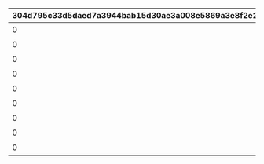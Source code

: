 |304d795c33d5daed7a3944bab15d30ae3a008e5869a3e8f2e29b82a5515ed2d7|bd271073165fa229956bcc23b99c9f3df94a05283bdc685be4b49fd3a48252ea|af993e28fbb03221e3084ac96675f11dc8254b3a161945afbf103b903141c797|5870c5eeeac2dd3a437703dca287dae39fe1d71f8625ce12db912c7ed3435ff5|546bdfe2628f9b293184085fa26c4e2b6b94d566cde3515245e78bd060583832|a63a8a92448fd1beede85bcfe1ea7d339f3edd87ea6c15a94bec175f2218f1ed|9126858f1576617bb0f7c20e604f20e302bafc529e7b7403b577d46b4ee02273|4a4b828fd28a9310596d50c0a7519e5e8f43e12f406bf886625e94fcae70ebce|39eb2c024f01e527a16fd6a6a1e3f9d4d561844b080bcd60bdd1e326a8d819fd|a79e8708f0ff45751c15a4c8348efcdee119534c23ec449ef714b4397337211f|
| --- | --- | --- | --- | --- | --- | --- | --- | --- | --- |
|0|0|2020-11-05 12:00:00|アニメ Season1 全巻購入特典|10102|10104|2030/05/15 4:59:59|10103|101|10101|
|0|0|2022-05-16 00:00:00|アニメ Season2 全巻購入特典|10202|0|2030/12/31 23:59:59|10203|102|10201|
|0|0|2021-05-19 00:00:00|週刊ファミ通|0|0|2022/05/19 23:59:59|0|201|0|
|0|0|2021-07-30 00:00:00|公式アートワークス Vol.3|0|0|2030/07/30 23:59:59|0|202|0|
|0|0|2023-01-15 15:00:00|プリコネフェス2023　リアルガチャ|0|0|2024/01/31 23:59:59|0|203|0|
|0|0|2024-02-14 00:00:00|キャラクターソングアルバムVol.5 購入特典|0|0|2025/02/13 23:59:59|0|204|0|
|0|0|2024-02-14 00:00:00|サウンドトラックVol.6 購入特典|0|0|2025/02/13 23:59:59|0|205|0|
|0|0|2024-11-29 12:00:00|佐賀市ふるさと納税返礼品|0|0|2030/12/31 23:59:59|0|206|0|
|0|0|2025-02-10 12:00:00|キャラクターソングアルバムVol.6 購入特典|0|0|2026/02/11 23:59:59|0|207|0|